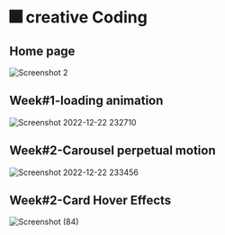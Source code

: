 # 🎆 creative Coding
##  Home page
![Screenshot 2](https://user-images.githubusercontent.com/90189815/209234081-3e4d710d-fc1d-4b26-9222-9655d7b689a7.png)
## Week#1-loading animation

![Screenshot 2022-12-22 232710](https://user-images.githubusercontent.com/90189815/209236364-9733d354-c7a2-4aaa-8113-db3e9f147bdf.png)

## Week#2-Carousel perpetual motion

![Screenshot 2022-12-22 233456](https://user-images.githubusercontent.com/90189815/209237124-b53865e4-c64e-44bf-b50e-f2b8f4ac66c7.png)

## Week#2-Card Hover Effects
![Screenshot (84)](https://user-images.githubusercontent.com/90189815/208985486-5ad087dd-8fc8-4b53-81a0-b6872e0791e8.png)
